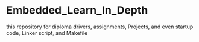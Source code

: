 # Embedded_Learn_In_Depth
this repository for diploma drivers, assignments, Projects, and even startup code, Linker script, and Makefile
